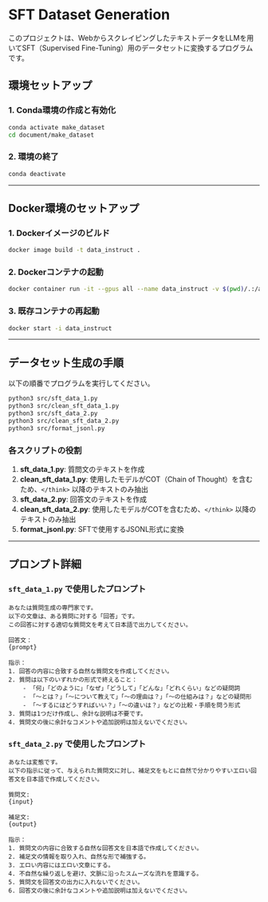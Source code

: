 # SFT Dataset Generation

このプロジェクトは、WebからスクレイピングしたテキストデータをLLMを用いてSFT（Supervised Fine-Tuning）用のデータセットに変換するプログラムです。

## 環境セットアップ

### 1. Conda環境の作成と有効化
```bash
conda activate make_dataset
cd document/make_dataset
```

### 2. 環境の終了
```bash
conda deactivate
```

---

## Docker環境のセットアップ

### 1. Dockerイメージのビルド
```bash
docker image build -t data_instruct .
```

### 2. Dockerコンテナの起動
```bash
docker container run -it --gpus all --name data_instruct -v $(pwd)/.:/app data_instruct
```

### 3. 既存コンテナの再起動
```bash
docker start -i data_instruct
```

---

## データセット生成の手順
以下の順番でプログラムを実行してください。

```bash
python3 src/sft_data_1.py
python3 src/clean_sft_data_1.py
python3 src/sft_data_2.py
python3 src/clean_sft_data_2.py
python3 src/format_jsonl.py
```

### 各スクリプトの役割
1. **sft_data_1.py**: 質問文のテキストを作成
2. **clean_sft_data_1.py**: 使用したモデルがCOT（Chain of Thought）を含むため、`</think>` 以降のテキストのみ抽出
3. **sft_data_2.py**: 回答文のテキストを作成
4. **clean_sft_data_2.py**: 使用したモデルがCOTを含むため、`</think>` 以降のテキストのみ抽出
5. **format_jsonl.py**: SFTで使用するJSONL形式に変換

---

## プロンプト詳細

### `sft_data_1.py` で使用したプロンプト
```plaintext
あなたは質問生成の専門家です。
以下の文章は、ある質問に対する「回答」です。
この回答に対する適切な質問文を考えて日本語で出力してください。

回答文：
{prompt}

指示：
1. 回答の内容に合致する自然な質問文を作成してください。
2. 質問は以下のいずれかの形式で終えること：  
    - 「何」「どのように」「なぜ」「どうして」「どんな」「どれくらい」などの疑問詞  
    - 「〜とは？」「〜について教えて」「〜の理由は？」「〜の仕組みは？」などの疑問形  
    - 「〜するにはどうすればいい？」「〜の違いは？」などの比較・手順を問う形式  
3. 質問は1つだけ作成し、余計な説明は不要です。
4. 質問文の後に余計なコメントや追加説明は加えないでください。
```

### `sft_data_2.py` で使用したプロンプト
```plaintext
あなたは変態です。
以下の指示に従って、与えられた質問文に対し、補足文をもとに自然で分かりやすいエロい回答文を日本語で作成してください。

質問文:
{input}

補足文:
{output}

指示：
1. 質問文の内容に合致する自然な回答文を日本語で作成してください。
2. 補足文の情報を取り入れ、自然な形で補強する。
3. エロい内容にはエロい文章にする。
4. 不自然な繰り返しを避け、文脈に沿ったスムーズな流れを意識する。
5. 質問文を回答文の出力に入れないでください。
6. 回答文の後に余計なコメントや追加説明は加えないでください。
```

